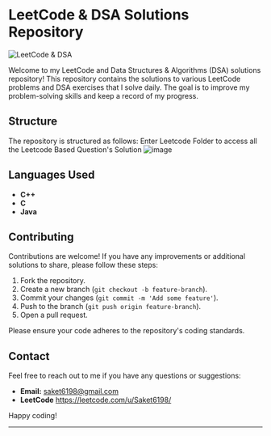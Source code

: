 # LeetCode & DSA Solutions Repository

![LeetCode & DSA](https://img.shields.io/badge/LeetCode-DSA-orange)

Welcome to my LeetCode and Data Structures & Algorithms (DSA) solutions repository! This repository contains the solutions to various LeetCode problems and DSA exercises that I solve daily. The goal is to improve my problem-solving skills and keep a record of my progress.

## Structure

The repository is structured as follows:
Enter Leetcode Folder to access all the Leetcode Based Question's Solution
![image](https://github.com/user-attachments/assets/19dfb9f0-306c-4d9c-a76b-cb4a3c179826)


## Languages Used

- **C++**
- **C**
- **Java**


## Contributing

Contributions are welcome! If you have any improvements or additional solutions to share, please follow these steps:

1. Fork the repository.
2. Create a new branch (`git checkout -b feature-branch`).
3. Commit your changes (`git commit -m 'Add some feature'`).
4. Push to the branch (`git push origin feature-branch`).
5. Open a pull request.

Please ensure your code adheres to the repository's coding standards.

## Contact

Feel free to reach out to me if you have any questions or suggestions:

- **Email:** saket6198@gmail.com
- **LeetCode** https://leetcode.com/u/Saket6198/

Happy coding!

---
